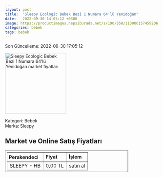 ```yaml
---
layout: post
title:  "Sleepy Ecologic Bebek Bezi 1 Numara 64'lü Yenidoğan"
date:   2022-09-30 14:05:12 +0300
image: https://productimages.hepsiburada.net/s/190/550/110000157459206.jpg
categories: bebek
tags: bebek
---
```


Son Güncelleme: 2022-09-30 17:05:12

<img src="https://productimages.hepsiburada.net/s/190/550/110000157459206.jpg" width="200" alt="Sleepy Ecologic Bebek Bezi 1 Numara 64'lü Yenidoğan market fiyatları" />

Kategori: Bebek
<br />
Marka: Sleepy

<h2>Market ve Online Satış Fiyatları</h2>

<table border="1" style="padding: 5px;width:80%;">
  <tr>
    <td style="padding: 5px;"><strong>Perakendeci</strong></td>
    <td><strong>Fiyat</strong></td>
    <td><strong>İşlem</strong></td>
  </tr>
  <tr>
              <td title="Hepsiburada/Sleepy Mağazası">SLEEPY - HB</td>
              <td>0,00 TL</td>
              <td><a title="Hepsiburada/Sleepy Mağazası" target="_blank" href="https://www.hepsiburada.com/sleepy-ecologic-bebek-bezi-1-numara-64-lu-yenidogan-islak-bebek-bakim-havlusu-p-HBCV00001Q31HO?magaza=Sleepy">satın al</a></td>
            </tr>
</table>

